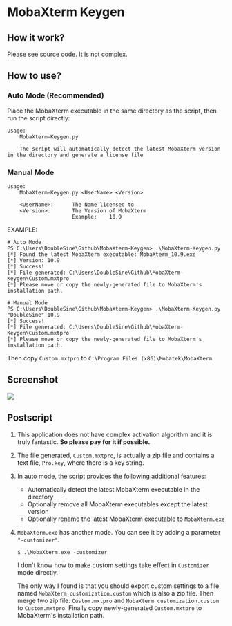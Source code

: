 # MobaXterm Keygen

## How it work?

Please see source code. It is not complex.

## How to use?

### Auto Mode (Recommended)
Place the MobaXterm executable in the same directory as the script, then run the script directly:

```
Usage:
    MobaXterm-Keygen.py

    The script will automatically detect the latest MobaXterm version in the directory and generate a license file
```

### Manual Mode
```
Usage:
    MobaXterm-Keygen.py <UserName> <Version>

    <UserName>:      The Name licensed to
    <Version>:       The Version of MobaXterm
                     Example:    10.9
```

EXAMPLE:

```
# Auto Mode
PS C:\Users\DoubleSine\Github\MobaXterm-Keygen> .\MobaXterm-Keygen.py
[*] Found the latest MobaXterm executable: MobaXterm_10.9.exe
[*] Version: 10.9
[*] Success!
[*] File generated: C:\Users\DoubleSine\Github\MobaXterm-Keygen\Custom.mxtpro
[*] Please move or copy the newly-generated file to MobaXterm's installation path.

# Manual Mode
PS C:\Users\DoubleSine\Github\MobaXterm-Keygen> .\MobaXterm-Keygen.py "DoubleSine" 10.9
[*] Success!
[*] File generated: C:\Users\DoubleSine\Github\MobaXterm-Keygen\Custom.mxtpro
[*] Please move or copy the newly-generated file to MobaXterm's installation path.
```

Then copy `Custom.mxtpro` to `C:\Program Files (x86)\Mobatek\MobaXterm`.

## Screenshot

![](pic0.png)

## Postscript

1. This application does not have complex activation algorithm and it is truly fantastic. __So please pay for it if possible.__

2. The file generated, `Custom.mxtpro`, is actually a zip file and contains a text file, `Pro.key`, where there is a key string. 

3. In auto mode, the script provides the following additional features:
   - Automatically detect the latest MobaXterm executable in the directory
   - Optionally remove all MobaXterm executables except the latest version
   - Optionally rename the latest MobaXterm executable to `MobaXterm.exe`

4. `MobaXterm.exe` has another mode. You can see it by adding a parameter `"-customizer"`.

   ```
   $ .\MobaXterm.exe -customizer
   ```

   I don't know how to make custom settings take effect in `Customizer` mode directly. 
   
   The only way I found is that you should export custom settings to a file named `MobaXterm customization.custom` which is also a zip file. Then merge two zip file: `Custom.mxtpro` and `MobaXterm customization.custom` to `Custom.mxtpro`. Finally copy newly-generated `Custom.mxtpro` to MobaXterm's installation path.


